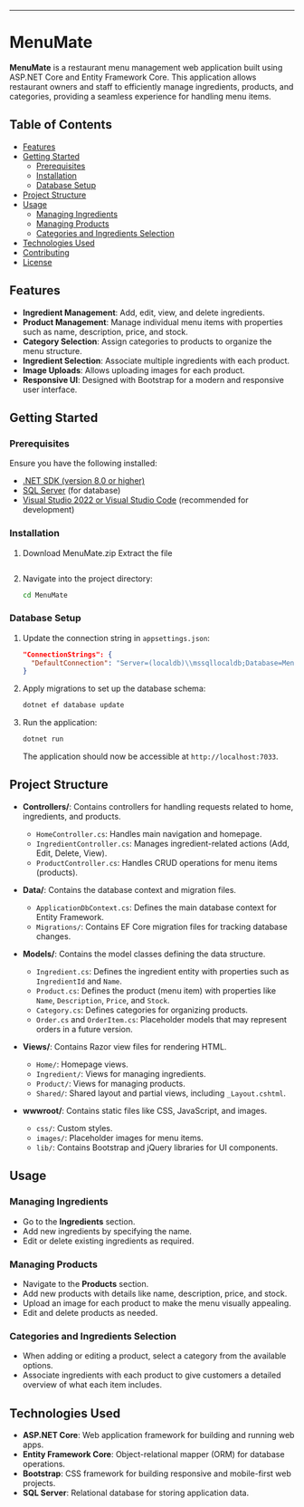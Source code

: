 
---

# MenuMate

**MenuMate** is a restaurant menu management web application built using ASP.NET Core and Entity Framework Core. This application allows restaurant owners and staff to efficiently manage ingredients, products, and categories, providing a seamless experience for handling menu items.

## Table of Contents

- [Features](#features)
- [Getting Started](#getting-started)
  - [Prerequisites](#prerequisites)
  - [Installation](#installation)
  - [Database Setup](#database-setup)
- [Project Structure](#project-structure)
- [Usage](#usage)
  - [Managing Ingredients](#managing-ingredients)
  - [Managing Products](#managing-products)
  - [Categories and Ingredients Selection](#categories-and-ingredients-selection)
- [Technologies Used](#technologies-used)
- [Contributing](#contributing)
- [License](#license)

## Features

- **Ingredient Management**: Add, edit, view, and delete ingredients.
- **Product Management**: Manage individual menu items with properties such as name, description, price, and stock.
- **Category Selection**: Assign categories to products to organize the menu structure.
- **Ingredient Selection**: Associate multiple ingredients with each product.
- **Image Uploads**: Allows uploading images for each product.
- **Responsive UI**: Designed with Bootstrap for a modern and responsive user interface.

## Getting Started

### Prerequisites

Ensure you have the following installed:

- [.NET SDK (version 8.0 or higher)](https://dotnet.microsoft.com/download)
- [SQL Server](https://www.microsoft.com/en-us/sql-server/sql-server-downloads) (for database)
- [Visual Studio 2022 or Visual Studio Code](https://visualstudio.microsoft.com/) (recommended for development)

### Installation

1. Download MenuMate.zip
    Extract the file
   ```
2. Navigate into the project directory:
   ```bash
   cd MenuMate
   ```

### Database Setup

1. Update the connection string in `appsettings.json`:
   ```json
   "ConnectionStrings": {
     "DefaultConnection": "Server=(localdb)\\mssqllocaldb;Database=MenuMateDb;Trusted_Connection=True;MultipleActiveResultSets=true"
   }
   ```

2. Apply migrations to set up the database schema:
   ```bash
   dotnet ef database update
   ```

3. Run the application:
   ```bash
   dotnet run
   ```
   The application should now be accessible at `http://localhost:7033`.

## Project Structure

- **Controllers/**: Contains controllers for handling requests related to home, ingredients, and products.
  - `HomeController.cs`: Handles main navigation and homepage.
  - `IngredientController.cs`: Manages ingredient-related actions (Add, Edit, Delete, View).
  - `ProductController.cs`: Handles CRUD operations for menu items (products).

- **Data/**: Contains the database context and migration files.
  - `ApplicationDbContext.cs`: Defines the main database context for Entity Framework.
  - `Migrations/`: Contains EF Core migration files for tracking database changes.

- **Models/**: Contains the model classes defining the data structure.
  - `Ingredient.cs`: Defines the ingredient entity with properties such as `IngredientId` and `Name`.
  - `Product.cs`: Defines the product (menu item) with properties like `Name`, `Description`, `Price`, and `Stock`.
  - `Category.cs`: Defines categories for organizing products.
  - `Order.cs` and `OrderItem.cs`: Placeholder models that may represent orders in a future version.

- **Views/**: Contains Razor view files for rendering HTML.
  - `Home/`: Homepage views.
  - `Ingredient/`: Views for managing ingredients.
  - `Product/`: Views for managing products.
  - `Shared/`: Shared layout and partial views, including `_Layout.cshtml`.

- **wwwroot/**: Contains static files like CSS, JavaScript, and images.
  - `css/`: Custom styles.
  - `images/`: Placeholder images for menu items.
  - `lib/`: Contains Bootstrap and jQuery libraries for UI components.

## Usage

### Managing Ingredients

- Go to the **Ingredients** section.
- Add new ingredients by specifying the name.
- Edit or delete existing ingredients as required.

### Managing Products

- Navigate to the **Products** section.
- Add new products with details like name, description, price, and stock.
- Upload an image for each product to make the menu visually appealing.
- Edit and delete products as needed.

### Categories and Ingredients Selection

- When adding or editing a product, select a category from the available options.
- Associate ingredients with each product to give customers a detailed overview of what each item includes.

## Technologies Used

- **ASP.NET Core**: Web application framework for building and running web apps.
- **Entity Framework Core**: Object-relational mapper (ORM) for database operations.
- **Bootstrap**: CSS framework for building responsive and mobile-first web projects.
- **SQL Server**: Relational database for storing application data.


